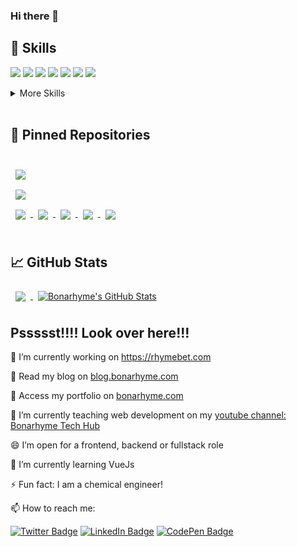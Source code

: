 ### Hi there 👋


## 💼 Skills
![](https://img.shields.io/badge/Code-React-informational?style=flat&logo=react&logoColor=white&color=3498db)
![](https://img.shields.io/badge/Code-Redux-informational?style=flat&logo=Redux&logoColor=white&color=3498db)
![](https://img.shields.io/badge/Code-JavaScript-informational?style=flat&logo=JavaScript&logoColor=white&color=3498db)
![](https://img.shields.io/badge/Code-MongoDB-informational?style=flat&logo=MongoDB&logoColor=white&color=3498db)
![](https://img.shields.io/badge/Code-HTML-informational?style=flat&logo=Html&logoColor=white&color=3498db)
![](https://img.shields.io/badge/Code-ExpressJS-informational?style=flat&logo=express&logoColor=white&color=3498db)
![](https://img.shields.io/badge/Code-NodeJs-informational?style=flat&logo=nodedotjs&logoColor=white&color=3498db)

<details>
<summary>More Skills</summary>
<br>

![](https://img.shields.io/badge/Style-CSS-informational?style=flat&logo=css3&logoColor=white&color=3498db)
![](https://img.shields.io/badge/Style-Bootstrap-informational?style=flat&logo=Bootstrap-CSS&logoColor=white&color=3498db)
![](https://img.shields.io/badge/Style-Sass-informational?style=flat&logo=Sass&logoColor=white&color=3498db)


<br>

![](https://img.shields.io/badge/Test-Jest-informational?style=flat&logo=jest&logoColor=white&color=3498db)


<br>
  
![](https://img.shields.io/badge/Tools-Vercel-informational?style=flat&logo=vercel&logoColor=white&color=3498db)
![](https://img.shields.io/badge/Tools-Heroku-informational?style=flat&logo=heroku&logoColor=white&color=3498db)
![](https://img.shields.io/badge/Tools-Netlify-informational?style=flat&logo=netlify&logoColor=white&color=3498db)
![](https://img.shields.io/badge/Tools-NPM-informational?style=flat&logo=npm&logoColor=white&color=3498db)
![](https://img.shields.io/badge/Tools-Postman-informational?style=flat&logo=Postman&logoColor=white&color=3498db)
![](https://img.shields.io/badge/Tools-GitHub-informational?style=flat&logo=GitHub&logoColor=white&color=3498db)

</details>

<br>


## 📌 Pinned Repositories

<br>

<a href="https://github.com/bonarhyme/100-vanilla-JavaScript-Mini-Projects">
  <img align="center" style="margin:0.5rem" src="https://github-readme-stats.vercel.app/api/pin/?username=bonarhyme&repo=100-vanilla-JavaScript-Mini-Projects&title_color=ffffff&text_color=c9cacc&icon_color=4AB197&bg_color=1A2B34" />
</a>

<br>

<a href="https://github.com/bonarhyme/send-mail-using-nodejs">
  <img align="center" style="margin:0.5rem" src="https://github-readme-stats.vercel.app/api/pin/?username=bonarhyme&repo=send-mail-using-nodejs&title_color=ffffff&text_color=c9cacc&icon_color=4AB197&bg_color=1A2B34" />
</a>

<br>

<a href="https://github.com/bonarhyme/10-react-projects">
  <img align="center" style="margin:0.5rem" src="https://github-readme-stats.vercel.app/api/pin/?username=bonarhyme&repo=10-react-projects&title_color=ffffff&text_color=c9cacc&icon_color=4AB197&bg_color=1A2B34" />
</a>

<a href="https://github.com/bonarhyme/e-commerce_store">
  <img align="center" style="margin:0.5rem" src="https://github-readme-stats.vercel.app/api/pin/?username=bonarhyme&repo=e-commerce_store&title_color=ffffff&text_color=c9cacc&icon_color=4AB197&bg_color=1A2B34" />
</a>

<a href="https://github.com/bonarhyme/clidive-frontend">
  <img align="center" style="margin:0.5rem" src="https://github-readme-stats.vercel.app/api/pin/?username=bonarhyme&repo=clidive-frontend&title_color=ffffff&text_color=c9cacc&icon_color=4AB197&bg_color=1A2B34" />
</a>

<a href="https://github.com/bonarhyme/clidive-backend">
  <img align="center" style="margin:0.5rem" src="https://github-readme-stats.vercel.app/api/pin/?username=bonarhyme&repo=clidive-backend&title_color=ffffff&text_color=c9cacc&icon_color=4AB197&bg_color=1A2B34" />
</a>

<a href="https://github.com/bonarhyme/bonarhyme.com">
  <img align="center" style="margin:0.5rem" src="https://github-readme-stats.vercel.app/api/pin/?username=bonarhyme&repo=bonarhyme.com&title_color=ffffff&text_color=c9cacc&icon_color=4AB197&bg_color=1A2B34" />
</a>

<br>
<br>

## &#x1f4c8; GitHub Stats


<a href="https://github.com/bonarhyme">
  <img align="center" style="margin:0.5rem" src="https://github-readme-stats.vercel.app/api/top-langs/?username=bonarhyme&hide=html,css&title_color=ffffff&text_color=3498db&icon_color=4AB197&bg_color=1A2B34" />
</a>

<a href="https://github.com/bonarhyme">
  <img align="center" style="margin:0.5rem" src="https://github-readme-stats.vercel.app/api?username=bonarhyme&show_icons=true&line_height=27&count_private=true&title_color=ffffff&text_color=c9cacc&icon_color=4AB097&bg_color=1A2B34" alt="Bonarhyme's GitHub Stats" />
</a>

## Pssssst!!!! Look over here!!!

🔭 I’m currently working on https://rhymebet.com

💬 Read my blog on [blog.bonarhyme.com](https://blog.bonarhyme.com)

💬 Access my portfolio on [bonarhyme.com](https://bonarhyme.com)

🌱 I’m currently teaching web development on my [youtube channel: Bonarhyme Tech Hub](https://www.youtube.com/channel/UCPT421nhI8h1nJ5vIIZ7M9A)

😄  I’m open for a frontend, backend or fullstack role

🔭 I’m currently learning VueJs

⚡ Fun fact: I am a chemical engineer!

📫 How to reach me: 

[![Twitter Badge](https://img.shields.io/badge/Twitter-Profile-informational?style=flat&logo=twitter&logoColor=white&color=1CA2F1)](https://twitter.com/bonarhyme)
[![LinkedIn Badge](https://img.shields.io/badge/LinkedIn-Profile-informational?style=flat&logo=linkedin&logoColor=white&color=0D76A8)](https://www.linkedin.com/in/bonaventure-onuorah-5b15ba1ba)
[![CodePen Badge](https://img.shields.io/badge/CodePen-Profile-informational?style=flat&logo=codepen&logoColor=white&color=black)](https://codepen.io/bonarhyme)

